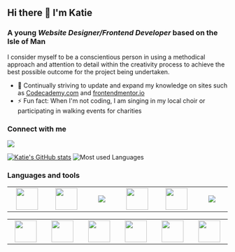 ## Hi there 👋 I'm Katie

### A young _Website Designer/Frontend Developer_ based on the Isle of Man

I consider myself to be a conscientious person in using a methodical approach and attention to detail within the creativity process to achieve the best possible outcome for the project being undertaken.

- 🌱 Continually striving to update and expand my knowledge on sites such as [Codecademy.com](https://www.codecademy.com/) and [frontendmentor.io](https://frontendmentor.io)
- ⚡ Fun fact: When I'm not coding, I am singing in my local choir or participating in walking events for charities



### Connect with me

[![](https://img.shields.io/badge/linkedin-%230077B5.svg?style=for-the-badge&logo=linkedin&logoColor=white)](www.linkedin.com/in/katie-snape-4a3151305)

[![Katie's GitHub stats](https://github-readme-stats.vercel.app/api?username=KSnape34&show_icons=true&theme=synthwave)](https://github.com/anuraghazra/github-readme-stats)
![Most used Languages](https://github-readme-stats.vercel.app/api/top-langs/?username=KSnape34&layout=compact&theme=synthwave)
<!--[![](https://github-readme-streak-stats.herokuapp.com/?user=KSnape34&theme=tokyonight)](https://github.com/anuraghazra/github-readme-stats)-->





### Languages and tools

<table width="380px">
  <tbody>
    <tr>
      <td width="100px" align="center">
        <img height=50 src="https://cdn.jsdelivr.net/gh/devicons/devicon/icons/html5/html5-original.svg" />
      </td>
      <td width="100px" align="center">
        <img height=50 src="https://cdn.jsdelivr.net/gh/devicons/devicon/icons/css3/css3-original.svg" />
      </td>
      <td width="100px" align="center">
        <img src="https://cdn.jsdelivr.net/gh/devicons/devicon/icons/javascript/javascript-original.svg" />
      </td>
      <td width="100px" align="center">
        <img height=50 src="https://cdn.jsdelivr.net/gh/devicons/devicon@latest/icons/react/react-original.svg" />
      </td>
      <td width="100px" align="center">
        <img height=50 src="https://cdn.jsdelivr.net/gh/devicons/devicon@latest/icons/vuejs/vuejs-original.svg" />
      </td>
      <td width="100px" align="center">
        <img src="https://cdn.jsdelivr.net/gh/devicons/devicon@latest/icons/vitejs/vitejs-original.svg" />
      </td>
    </tr>
  </tbody>
</table>

<table width="380px">
  <tbody>
    <tr>
      <td width="100px" align="center">
        <img height=50 src="https://cdn.jsdelivr.net/gh/devicons/devicon@latest/icons/php/php-original.svg" />
      </td>
      <td width="100px" align="center">
        <img height=50 src="https://cdn.jsdelivr.net/gh/devicons/devicon@latest/icons/mysql/mysql-original-wordmark.svg" />
      </td>
      <td width="100px" align="center">
        <img height=50 src="https://cdn.jsdelivr.net/gh/devicons/devicon@latest/icons/tailwindcss/tailwindcss-original.svg" />
      </td>
      <td width="100px" align="center">
        <img height=50 src="https://cdn.jsdelivr.net/gh/devicons/devicon@latest/icons/bootstrap/bootstrap-original.svg" />
      </td>
      <td width="100px" align="center">
        <img height=50 src="https://cdn.jsdelivr.net/gh/devicons/devicon/icons/wordpress/wordpress-original.svg" />
      </td>
      <td width="100px" align="center">
        <img height=50 src="https://cdn.jsdelivr.net/gh/devicons/devicon@latest/icons/figma/figma-original.svg" />
      </td>
    </tr>
  </tbody>
</table>


<!--
**KSnape34/KSnape34** is a ✨ _special_ ✨ repository because its `README.md` (this file) appears on your GitHub profile.

Here are some ideas to get you started:

- 🔭 I’m currently working on ...
- 🌱 I’m currently learning ...
- 👯 I’m looking to collaborate on ...
- 🤔 I’m looking for help with ...
- 💬 Ask me about ...
- 📫 How to reach me: ...
- 😄 Pronouns: ...
- ⚡ Fun fact: ...
-->
